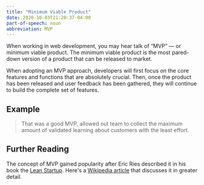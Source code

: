```yaml
---
title: "Minimum Viable Product"
date: 2020-10-03T21:20:37-04:00
part-of-speech: noun
abbreviation: MVP
---
```


When working in web development, you may hear talk of “MVP” — or minimum viable product. 
The minimum viable product is the most pared-down version of a product that can be released to market. 

When adopting an MVP approach, developers will first focus on the core features and functions that are absolutely crucial. Then, once the product has been released and user feedback has been gathered, they will continue to build the complete set of features.

## Example

> That was a good MVP, allowed out team to collect the maximum amount of validated learning about customers with the least effort.

## Further Reading
The concept of MVP gained popularity after Eric Ries described it in his book the [Lean Startup](http://amzn.to/2tx5lGi).
Here's a [Wikipedia article](https://en.wikipedia.org/wiki/Minimum_viable_product) that discusses it in greater detail.
